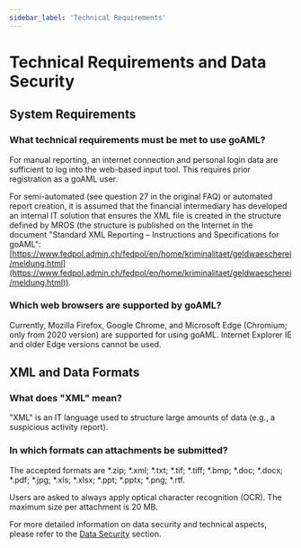 ```yaml
---
sidebar_label: 'Technical Requirements'
---
```


# Technical Requirements and Data Security

## System Requirements

### What technical requirements must be met to use goAML?

For manual reporting, an internet connection and personal login data are sufficient to log into the web-based input tool. This requires prior registration as a goAML user.

For semi-automated (see question 27 in the original FAQ) or automated report creation, it is assumed that the financial intermediary has developed an internal IT solution that ensures the XML file is created in the structure defined by MROS (the structure is published on the Internet in the document "Standard XML Reporting – Instructions and Specifications for goAML": [https://www.fedpol.admin.ch/fedpol/en/home/kriminalitaet/geldwaescherei/meldung.html](https://www.fedpol.admin.ch/fedpol/en/home/kriminalitaet/geldwaescherei/meldung.html)).

### Which web browsers are supported by goAML?

Currently, Mozilla Firefox, Google Chrome, and Microsoft Edge (Chromium; only from 2020 version) are supported for using goAML. Internet Explorer IE and older Edge versions cannot be used.

## XML and Data Formats

### What does "XML" mean?

"XML" is an IT language used to structure large amounts of data (e.g., a suspicious activity report).

### In which formats can attachments be submitted?

The accepted formats are *.zip; *.xml; *.txt; *.tif; *.tiff; *.bmp; *.doc; *.docx; *.pdf; *.jpg; *.xls; *.xlsx; *.ppt; *.pptx; *.png; *.rtf.

Users are asked to always apply optical character recognition (OCR). The maximum size per attachment is 20 MB.

For more detailed information on data security and technical aspects, please refer to the [Data Security](FAQ/data-security.md) section.